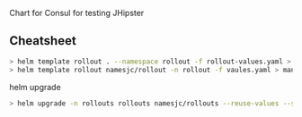 Chart for Consul for testing JHipster

## Cheatsheet

```bash
> helm template rollout . --namespace rollout -f rollout-values.yaml > manifest.yaml
> helm template rollout namesjc/rollout -n rollout -f vaules.yaml > manifests.yaml
```

helm upgrade

```bash
> helm upgrade -n rollouts rollouts namesjc/rollouts --reuse-values --set image.tag=yellow
```



